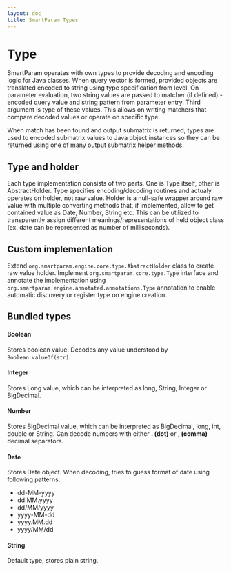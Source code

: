 ```yaml
---
layout: doc
title: SmartParam Types
---
```


# Type

SmartParam operates with own types to provide decoding and encoding logic for Java classes. When query vector is formed,
provided objects are translated encoded to string using type specification from level. On parameter evaluation, two
string values are passed to matcher (if defined) - encoded query value and string pattern from parameter entry. Third
argument is type of these values. This allows on writing matchers that compare decoded values or operate on specific type.

When match has been found and output submatrix is returned, types are used to encoded submatrix values to Java object 
instances so they can be returned using one of many output submatrix helper methods.

## Type and holder

Each type implementation consists of two parts. One is Type itself, other is AbstractHolder. Type specifies encoding/decoding
routines and actualy operates on holder, not raw value. Holder is a null-safe wrapper around raw value with multiple
converting methods that, if implemented, allow to get contained value as Date, Number, String etc. This can be utilized to
transparently assign different meanings/representations of held object class (ex. date can be represented as number of milliseconds).

## Custom implementation

Extend `org.smartparam.engine.core.type.AbstractHolder` class to create raw value holder. Implement 
`org.smartparam.core.type.Type` interface and annotate the implementation using `org.smartparam.engine.annotated.annotations.Type`
annotation to enable automatic discovery or register type on engine creation.

## Bundled types

#### Boolean

Stores boolean value. Decodes any value understood by `Boolean.valueOf(str)`.

#### Integer

Stores Long value, which can be interpreted as long, String, Integer or BigDecimal.

#### Number

Stores BigDecimal value, which can be interpreted as BigDecimal, long, int, double or String. Can decode numbers with
either **. (dot)** or **, (comma)** decimal separators.

#### Date

Stores Date object. When decoding, tries to guess format of date using following patterns:

* dd-MM-yyyy
* dd.MM.yyyy
* dd/MM/yyyy
* yyyy-MM-dd
* yyyy.MM.dd
* yyyy/MM/dd

#### String

Default type, stores plain string.